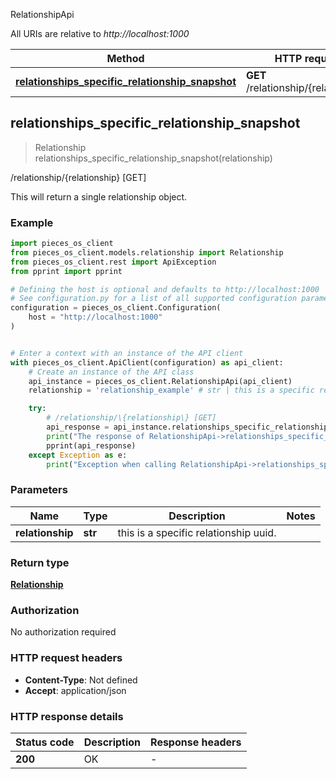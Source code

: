 RelationshipApi

All URIs are relative to *http://localhost:1000*

Method | HTTP request | Description
------------- | ------------- | -------------
[**relationships_specific_relationship_snapshot**](RelationshipApi#relationships_specific_relationship_snapshot) | **GET** /relationship/\{relationship\} | /relationship/\{relationship\} [GET]


## **relationships_specific_relationship_snapshot**
> Relationship relationships_specific_relationship_snapshot(relationship)

/relationship/\{relationship\} [GET]

This will return a single relationship object.

### Example


```python
import pieces_os_client
from pieces_os_client.models.relationship import Relationship
from pieces_os_client.rest import ApiException
from pprint import pprint

# Defining the host is optional and defaults to http://localhost:1000
# See configuration.py for a list of all supported configuration parameters.
configuration = pieces_os_client.Configuration(
    host = "http://localhost:1000"
)


# Enter a context with an instance of the API client
with pieces_os_client.ApiClient(configuration) as api_client:
    # Create an instance of the API class
    api_instance = pieces_os_client.RelationshipApi(api_client)
    relationship = 'relationship_example' # str | this is a specific relationship uuid.

    try:
        # /relationship/\{relationship\} [GET]
        api_response = api_instance.relationships_specific_relationship_snapshot(relationship)
        print("The response of RelationshipApi->relationships_specific_relationship_snapshot:\n")
        pprint(api_response)
    except Exception as e:
        print("Exception when calling RelationshipApi->relationships_specific_relationship_snapshot: %s\n" % e)
```



### Parameters


Name | Type | Description  | Notes
------------- | ------------- | ------------- | -------------
 **relationship** | **str**| this is a specific relationship uuid. | 

### Return type

[**Relationship**](Relationship)

### Authorization

No authorization required

### HTTP request headers

 - **Content-Type**: Not defined
 - **Accept**: application/json

### HTTP response details

| Status code | Description | Response headers |
|-------------|-------------|------------------|
**200** | OK |  -  |



